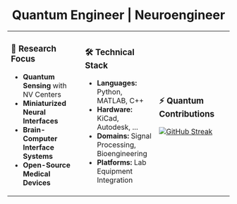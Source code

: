<div align="center">

# Quantum Engineer | Neuroengineer



<table>
<tr>
<td width="33%">

### 🔬 Research Focus
- **Quantum Sensing** with NV Centers
- **Miniaturized Neural Interfaces**
- **Brain-Computer Interface Systems**
- **Open-Source Medical Devices**

</td>
<td width="33%">

### 🛠️ Technical Stack
- **Languages:** Python, MATLAB, C++
- **Hardware:** KiCad, Autodesk, ...
- **Domains:** Signal Processing, Bioengineering
- **Platforms:** Lab Equipment Integration

</td>
<td width="33%">

### ⚡ Quantum Contributions
[![GitHub Streak](https://streak-stats.demolab.com?user=abasalt00&theme=default&hide_border=true&background=FFFFFF&stroke=2563EB&ring=3B82F6&fire=2563EB&currStreakNum=374151&sideNums=374151&currStreakLabel=2563EB&sideLabels=374151&dates=374151)](https://git.io/streak-stats)

</td>
</tr>
</table>
